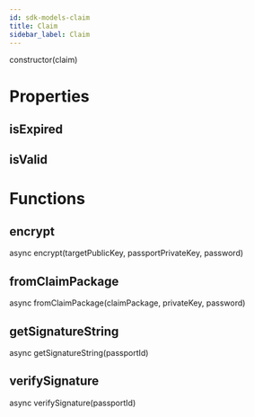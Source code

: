 ```yaml
---
id: sdk-models-claim
title: Claim
sidebar_label: Claim
---
```


constructor(claim)

# Properties

## isExpired

## isValid

# Functions

## encrypt

async encrypt(targetPublicKey, passportPrivateKey, password)

## fromClaimPackage

async fromClaimPackage(claimPackage, privateKey, password)

## getSignatureString

async getSignatureString(passportId)

## verifySignature

async verifySignature(passportId)
